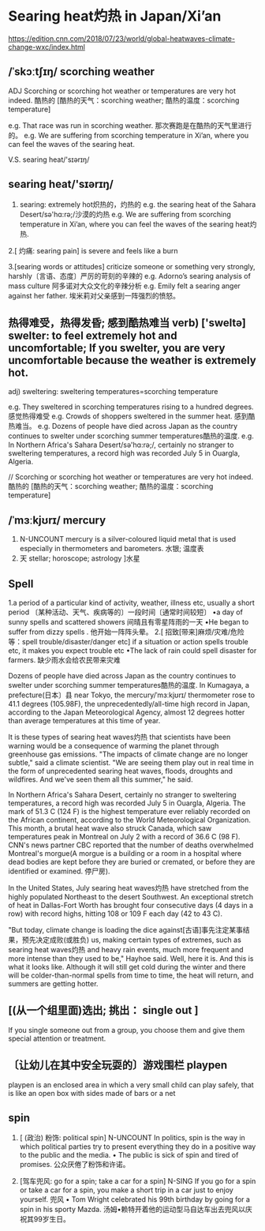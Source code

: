# Searing heat灼热 in Japan/Xi’an
https://edition.cnn.com/2018/07/23/world/global-heatwaves-climate-change-wxc/index.html

## /ˈskɔːtʃɪŋ/ scorching weather
ADJ Scorching or scorching hot weather or temperatures are very hot indeed. 酷热的
[酷热的天气：scorching weather;   酷热的温度：scorching temperature]

e.g. That race was run in scorching weather.  那次赛跑是在酷热的天气里进行的。
e.g. We are suffering from scorching temperature in Xi’an, where you can feel the waves of the searing heat.

V.S. searing heat/'sɪərɪŋ/

## searing heat/'sɪərɪŋ/
1. searing: extremely hot炽热的，灼热的
e.g. the searing heat of the Sahara Desert/sə'hɑ:rə;/沙漠的灼热
e.g. We are suffering from scorching temperature in Xi’an, where you can feel the waves of the searing heat灼热.

2.[ 灼痛: searing pain] is severe and feels like a burn

3.[searing words or attitudes] criticize someone or something very strongly, harshly〔言语、态度〕严厉的苛刻的辛辣的
e.g. Adorno’s searing analysis of mass culture 阿多诺对大众文化的辛辣分析
e.g. Emily felt a searing anger against her father. 埃米莉对父亲感到一阵强烈的愤怒。

## 热得难受，热得发昏; 感到酷热难当  verb) ['sweltə] swelter: to feel extremely hot and uncomfortable; If you swelter, you are very uncomfortable because the weather is extremely hot.
adj) sweltering: sweltering temperatures=scorching temperature

e.g. They sweltered in scorching temperatures rising to a hundred degrees. 感觉热得难受
e.g. Crowds of shoppers sweltered in the summer heat. 感到酷热难当。
e.g. Dozens of people have died across Japan as the country continues to swelter under scorching summer temperatures酷热的温度.
e.g. In Northern Africa's Sahara Desert/sə'hɑ:rə;/, certainly no stranger to sweltering temperatures, a record high was recorded July 5 in Ouargla, Algeria.

// Scorching or scorching hot weather or temperatures are very hot indeed. 酷热的 [酷热的天气：scorching weather;   酷热的温度：scorching temperature]


## /ˈmɜːkjʊrɪ/ mercury
1. N-UNCOUNT mercury is a silver-coloured liquid metal that is used especially in thermometers and barometers. 水银; 温度表
2. 天 stellar; horoscope; astrology ]水星

## Spell
1.a period of a particular kind of activity, weather, illness etc, usually a short period 〔某种活动、天气、疾病等的〕一段时间〔通常时间较短〕
•a day of sunny spells and scattered showers 间晴且有零星阵雨的一天
•He began to suffer from dizzy spells . 他开始一阵阵头晕。
2.[ 招致[带来]麻烦/灾难/危险等：spell trouble/disaster/danger etc]
if a situation or action spells trouble etc, it makes you expect trouble etc
•The lack of rain could spell disaster for farmers. 缺少雨水会给农民带来灾难


Dozens of people have died across Japan as the country continues to swelter under scorching summer temperatures酷热的温度. In Kumagaya, a prefecture(日本〕县 near Tokyo, the mercury/ˈmɜːkjʊrɪ/
thermometer rose to 41.1 degrees (105.98F), the unprecedentedly/all-time high record in Japan, according to the Japan Meteorological Agency, almost 12 degrees hotter than average temperatures at this time of year.

It is these types of searing heat waves灼热 that scientists have been warning would be a consequence of warming the planet through greenhouse gas emissions. "The impacts of climate change are no longer subtle," said a climate scientist. "We are seeing them play out in real time in the form of unprecedented searing heat waves, floods, droughts and wildfires. And we've seen them all this summer," he said.

In Northern Africa's Sahara Desert, certainly no stranger to sweltering temperatures, a record high was recorded July 5 in Ouargla, Algeria. The mark of 51.3 C (124 F) is the highest temperature ever reliably recorded on the African continent, according to the World Meteorological Organization.
This month, a brutal heat wave also struck Canada, which saw temperatures peak in Montreal on July 2 with a record of 36.6 C (98 F). CNN's news partner CBC reported that the number of deaths overwhelmed Montreal's morgue(A morgue is a building or a room in a hospital where dead bodies are kept before they are buried or cremated, or before they are identified or examined. 停尸房).

In the United States, July searing heat waves灼热 have stretched from the highly populated Northeast to the desert Southwest. An exceptional stretch of heat in Dallas-Fort Worth has brought four consecutive days (4 days in a row) with record highs, hitting 108 or 109 F each day (42 to 43 C).

"But today, climate change is loading the dice against[古语]事先注定某事结果，预先决定成败(或胜负) us, making certain types of extremes, such as searing heat waves灼热 and heavy rain events, much more frequent and more intense than they used to be," Hayhoe said. Well, here it is. And this is what it looks like. Although it will still get cold during the winter and there will be colder-than-normal spells from time to time, the heat will return, and summers are getting hotter.

## [(从一个组里面)选出; 挑出： single out ]
If you single someone out from a group, you choose them and give them special attention or treatment.

## 〔让幼儿在其中安全玩耍的〕游戏围栏 playpen
playpen is an enclosed area in which a very small child can play safely, that is like an open box with sides made of bars or a net

## spin
1. [ (政治) 粉饰: political spin]
N-UNCOUNT In politics, spin is the way in which political parties try to present everything they do in a positive way to the public and the media.
•  The public is sick of spin and tired of promises.  公众厌倦了粉饰和许诺。

2. [驾车兜风:  go for a spin; take a car for a spin]
N-SING If you go for a spin or take a car for a spin, you make a short trip in a car just to enjoy yourself. 兜风
•  Tom Wright celebrated his 99th birthday by going for a spin in his sporty Mazda.
 汤姆•赖特开着他的运动型马自达车出去兜风以庆祝其99岁生日。
